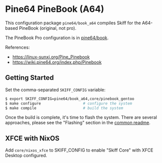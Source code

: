# Pine64 PineBook (A64)

This configuration package `pine64/book_a64` compiles Skiff for the A64-based
PineBook (original, not pro).

The PineBook Pro configuration is in [pine64/book](../book).

References: 

 - https://linux-sunxi.org/Pine_Pinebook
 - https://wiki.pine64.org/index.php/Pinebook

## Getting Started

Set the comma-separated `SKIFF_CONFIG` variable:

```sh
$ export SKIFF_CONFIG=pine64/book_a64,core/pinebook_gentoo
$ make configure                   # configure the system
$ make compile                     # build the system
```

Once the build is complete, it's time to flash the system. There are several
approaches, please see the "Flashing" section in the [common readme].

[common readme]: ../

## XFCE with NixOS

Add `core/nixos_xfce` to SKIFF_CONFIG to enable "Skiff Core" with XFCE Desktop
configured.

